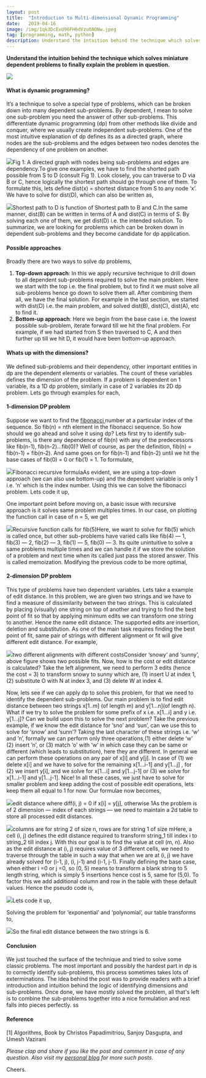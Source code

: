 ```yaml
---
layout:	post
title:	"Introduction to Multi-dimensional Dynamic Programming"
date:	2019-04-16
image: /img/1qk3DcExU96FH6dVzuOAONw.jpeg
tag: [programming, math, python]
description: Understand the intuition behind the technique which solves miniature dependent problems to finally explain the problem in question.
---
```


**Understand the intuition behind the technique which solves miniature dependent problems to finally explain the problem in question.**

![](/img/1qk3DcExU96FH6dVzuOAONw.jpeg)

#### What is dynamic programming?

It’s a technique to solve a special type of problems, which can be broken down into many dependent sub-problems. By dependent, I mean to solve one sub-problem you need the answer of other sub-problems. This differentiate dynamic programming (dp) from other methods like divide and conquer, where we usually create independent sub-problems. One of the most intuitive explanation of dp defines its as a directed graph, where nodes are the sub-problems and the edges between two nodes denotes the dependency of one problem on another.

![](/img/1EudacVfB__pOyev1g8DbpA.png)Fig 1: A directed graph with nodes being sub-problems and edges are dependency.To give one examples, we have to find the shorted path possible from S to D (consult Fig 1). Look closely, you can traverse to D via B or C, hence logically the shortest path should go through one of them. To formulate this, lets define dist(x) = shortest distance from S to any node ‘x’. We have to solve for dist(D), which can also be written as,

![](/img/1xZJoG6bcFBGU8yxlOor07g.png)Shortest path to D is function of Shortest path to B and C.In the same manner, dist(B) can be written in terms of A and dist(C) in terms of S. By solving each one of them, we get dist(D) i.e. the intended solution. To summarize, we are looking for problems which can be broken down in dependent sub-problems and they become candidate for dp application.

#### Possible approaches

Broadly there are two ways to solve dp problems,

1. **Top-down approach**: In this we apply recursive technique to drill down to all dependent sub-problems required to solve the main problem. Here we start with the top i.e. the final problem, but to find it we must solve all sub-problems hence go down to solve them all. After combining them all, we have the final solution. For example in the last section, we started with dist(D) i.e. the main problem, and solved dist(B), dist(C), dist(A), etc to find it.
2. **Bottom-up approach**: Here we begin from the base case i.e. the lowest possible sub-problem, iterate forward till we hit the final problem. For example, if we had started from S then traversed to C, A and then further up till we hit D, it would have been bottom-up approach.

#### Whats up with the dimensions?

We defined sub-problems and their dependency, other important entities in dp are the dependent elements or variables. The count of these variables defines the dimension of the problem. If a problem is dependent on 1 variable, its a 1D dp problem, similarly in case of 2 variables its 2D dp problem. Lets go through examples for each,

#### 1-dimension DP problem

Suppose we want to find the [fibonacci ](https://en.wikipedia.org/wiki/Fibonacci_number)number at a particular index of the sequence. So fib(n) = nth element in the fibonacci sequence. So how should we go ahead and solve it using dp? Lets first try to identify sub-problems, is there any dependence of fib(n) with any of the predecessors like fib(n-1), fib(n-2)…fib(0)? Well of course, as per the definition, fib(n) = fib(n-1) + fib(n-2). And same goes on for fib(n-1) and fib(n-2) until we hit the base cases of fib(0) = 0 or fib(1) = 1. To formulate,

![](/img/1wplcS0uiDwXe661QC4og-g.png)Fibonacci recursive formulaAs evident, we are using a top-down approach (we can also use bottom-up) and the dependent variable is only 1 i.e. ‘n’ which is the index number. Using this we can solve the fibonacci problem. Lets code it up,

One important point before moving on, a basic issue with recursive approach is it solves same problem multiples times. In our case, on plotting the function call in case of n = 5, we get

![](/img/1p3K5JT9gdMqTz-S-Wpa4Ww.png)Recursive function calls for fib(5)Here, we want to solve for fib(5) which is called once, but other sub-problems have varied calls like fib(4) — 1, fib(3) — 2, fib(2) — 3, fib(1) — 5, fib(0) — 3. Its quite unintuitive to solve a same problems multiple times and we can handle it if we store the solution of a problem and next time when its called just pass the stored answer. This is called memoization. Modifying the previous code to be more optimal,

#### 2-dimension DP problem

This type of problems have two dependent variables. Lets take a example of edit distance. In this problem, we are given two strings and we have to find a measure of dissimilarity between the two strings. This is calculated by placing (visually) one string on top of another and trying to find the best point of fit so that by applying minimum edits we can transform one string to another. Hence the name edit distance. The supported edits are insertion, deletion and substitution. As one of the main task requires finding the best point of fit, same pair of strings with different alignment or fit will give different edit distance. For example,

![](/img/1tW7MgozQeA9A8qwXrm83pg.png)two different alignments with different costsConsider ‘snowy’ and ‘sunny’, above figure shows two possible fits. Now, how is the cost or edit distance is calculated? Take the left alignment, we need to perform 3 edits (hence the cost = 3) to transform snowy to sunny which are, (1) insert U at index 1, (2) substitute O with N at index 3, and (3) delete W at index 4.

Now, lets see if we can apply dp to solve this problem, for that we need to identify the dependent sub-problems. Our main problem is to find edit distance between two strings x[1..m] (of length m) and y[1…n](of length n). What if we try to solve the problem for some prefix of x i.e. x[1…i] and y i.e. y[1…j]? Can we build upon this to solve the next problem? Take the previous example, if we know the edit distance for ‘sno’ and ‘sun’, can we use this to solve for ‘snow’ and ‘sunn’? Taking the last character of these strings i.e. ‘w’ and ’n’, formally we can perform only three operations,(1) either delete ‘w’ (2) insert ’n’, or (3) match ‘o’ with ‘w’ in which case they can be same or different (which leads to substitution), here they are different. In general we can perform these operations on any pair of x[i] and y[j]. In case of (1) we delete x[i] and we have to solve for the remaining x[1...i-1] and y[1…j] , for (2) we insert y[i], and we solve for x[1…i] and y[1…j-1] or (3) we solve for x[1…i-1] and y[1…j-1]. Nice! In all these cases, we just have to solve for smaller problem and keep adding the cost of possible edit operations, lets keep them all equal to 1 for now. Our formulae now becomes,

![](/img/1XvsbSXkNyMp6LbDUMLg9Og.png)edit distance where diff(i, j) = 0 if x[i] = y[j], otherwise 1As the problem is of 2 dimension — index of each strings — we need to maintain a 2d table to store all processed edit distances.

![](/img/1w1DROoQGjTyYIbkRpf2Xjw.png)columns are for string 2 of size n, rows are for string 1 of size mHere, a cell (i, j) defines the edit distance required to transform string\_1 till index i to string\_2 till index j. With this our goal is to find the value at cell (m, n). Also as the edit distance at (i, j) requires value of 3 different cells, we need to traverse through the table in such a way that when we are at (i, j) we have already solved for (i-1, j), (i, j-1) and (i-1, j-1). Finally defining the base case, when either i =0 or j =0, so (0, 5) means to transform a blank string to 5 length string, which is simply 5 insertions hence cost is 5, same for (5,0). To factor this we add additional column and row in the table with these default values. Hence the pseudo code is,

![](/img/1AihXkk6kmkR7faqvXfoA3w.png)Lets code it up,

Solving the problem for ‘exponential’ and ‘polynomial’, our table transforms to,

![](/img/1Gl8P_Br8aOiKa7X4Z78jTg.png)So the final edit distance between the two strings is 6.

#### Conclusion

We just touched the surface of the technique and tried to solve some classic problems. The most important and possibly the hardest part in dp is to correctly identify sub-problems, this process sometimes takes lots of exterminations. The idea behind the post was to provide readers with a brief introduction and intuition behind the logic of identifying dimensions and sub-problems. Once done, we have mostly solved the problem, all that's left is to combine the sub-problems together into a nice formulation and rest falls into pieces perfectly. ss

#### Reference

[1] Algorithms, Book by Christos Papadimitriou, Sanjoy Dasgupta, and Umesh Vazirani

*Please clap and share if you like the post and comment in case of any question. Also visit my *[*personal blog*](http://mohitmayank.com)* for more such posts.*

Cheers.

  